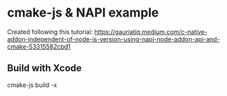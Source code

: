 # cmake-js & NAPI example

Created following this tutorial: https://gauriatiq.medium.com/c-native-addon-independent-of-node-js-version-using-napi-node-addon-api-and-cmake-53315582cbd1

## Build with Xcode

cmake-js build -x